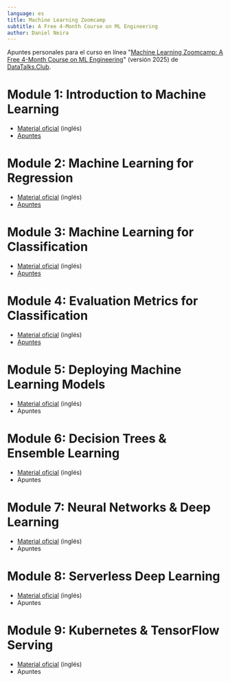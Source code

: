 ```yaml
---
language: es
title: Machine Learning Zoomcamp
subtitle: A Free 4-Month Course on ML Engineering
author: Daniel Neira
---
```

Apuntes personales para el curso en línea "[Machine Learning Zoomcamp: A Free 4-Month Course on ML Engineering](https://github.com/DataTalksClub/machine-learning-zoomcamp)" (versión 2025) de [DataTalks.Club](https://datatalks.club/).

# Module 1: Introduction to Machine Learning

- [Material oficial](https://github.com/DataTalksClub/machine-learning-zoomcamp/blob/master/01-intro) (inglés)
- [Apuntes](./es_introduction.md)

# Module 2: Machine Learning for Regression

- [Material oficial](https://github.com/DataTalksClub/machine-learning-zoomcamp/blob/master/02-regression) (inglés)
- [Apuntes](./es_regression.md)

# Module 3: Machine Learning for Classification

- [Material oficial](https://github.com/DataTalksClub/machine-learning-zoomcamp/blob/master/03-classification) (inglés)
- [Apuntes](./es_classification.md)

# Module 4: Evaluation Metrics for Classification

- [Material oficial](https://github.com/DataTalksClub/machine-learning-zoomcamp/blob/master/04-evaluation) (inglés)
- [Apuntes](./es_classification_metrics.md)

# Module 5: Deploying Machine Learning Models

- [Material oficial](https://github.com/DataTalksClub/machine-learning-zoomcamp/blob/master/05-deployment) (inglés)
- Apuntes

# Module 6: Decision Trees & Ensemble Learning

- [Material oficial](https://github.com/DataTalksClub/machine-learning-zoomcamp/blob/master/06-trees) (inglés)
- Apuntes

# Module 7: Neural Networks & Deep Learning

- [Material oficial](https://github.com/DataTalksClub/machine-learning-zoomcamp/blob/master/08-deep-learning) (inglés)
- Apuntes

# Module 8: Serverless Deep Learning

- [Material oficial](https://github.com/DataTalksClub/machine-learning-zoomcamp/blob/master/09-serverless) (inglés)
- Apuntes

# Module 9: Kubernetes & TensorFlow Serving

- [Material oficial](https://github.com/DataTalksClub/machine-learning-zoomcamp/blob/master/10-kubernetes) (inglés)
- Apuntes
